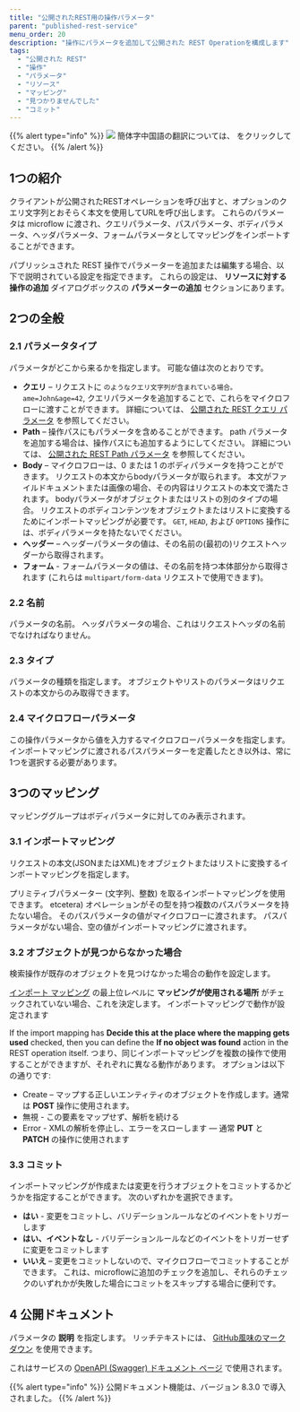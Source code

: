 ```yaml
---
title: "公開されたREST用の操作パラメータ"
parent: "published-rest-service"
menu_order: 20
description: "操作にパラメータを追加して公開された REST Operationを構成します"
tags:
  - "公開された REST"
  - "操作"
  - "パラメータ"
  - "リソース"
  - "マッピング"
  - "見つかりませんでした"
  - "コミット"
---
```


{{% alert type="info" %}}
<img src="attachments/chinese-translation/china.png" style="display: inline-block; margin: 0" /> 簡体字中国語の翻訳については、 [<unk> <unk> <unk>](https://cdn.mendix.tencent-cloud.com/documentation/refguide8/published-rest-operation-parameter.pdf) をクリックしてください。
{{% /alert %}}

## 1つの紹介

クライアントが公開されたRESTオペレーションを呼び出すと、オプションのクエリ文字列とおそらく本文を使用してURLを呼び出します。 これらのパラメータは microflow に渡され、クエリパラメータ、パスパラメータ、ボディパラメータ、ヘッダパラメータ、フォームパラメータとしてマッピングをインポートすることができます。

パブリッシュされた REST 操作でパラメーターを追加または編集する場合、以下で説明されている設定を指定できます。 これらの設定は、 **リソースに対する操作の追加** ダイアログボックスの **パラメーターの追加** セクションにあります。

## 2つの全般

### 2.1 パラメータタイプ

パラメータがどこから来るかを指定します。 可能な値は次のとおりです。

* **クエリ** – リクエストに `のようなクエリ文字列が含まれている場合。 ame=John&age=42`, クエリパラメータを追加することで、これらをマイクロフローに渡すことができます。 詳細については、 [公開された REST クエリ パラメータ](published-rest-query-parameters) を参照してください。
* **Path** – 操作パスにもパラメータを含めることができます。 path パラメータを追加する場合は、操作パスにも追加するようにしてください。 詳細については、 [公開された REST Path パラメータ](published-rest-path-parameters) を参照してください。
* **Body** – マイクロフローは、0 または 1 のボディパラメータを持つことができます。 リクエストの本文からbodyパラメータが取られます。 本文がファイルドキュメントまたは画像の場合、その内容はリクエストの本文で満たされます。 bodyパラメータがオブジェクトまたはリストの別のタイプの場合。 リクエストのボディコンテンツをオブジェクトまたはリストに変換するためにインポートマッピングが必要です。 `GET`, `HEAD`, および `OPTIONS` 操作には、ボディパラメータを持たないでください。
* **ヘッダー** – ヘッダーパラメータの値は、その名前の(最初の)リクエストヘッダーから取得されます。
* **フォーム** - フォームパラメータの値は、その名前を持つ本体部分から取得されます (これらは `multipart/form-data` リクエストで使用できます)。

### 2.2 名前

パラメータの名前。 ヘッダパラメータの場合、これはリクエストヘッダの名前でなければなりません。

### 2.3 タイプ

パラメータの種類を指定します。 オブジェクトやリストのパラメータはリクエストの本文からのみ取得できます。

### 2.4 マイクロフローパラメータ

この操作パラメータから値を入力するマイクロフローパラメータを指定します。 インポートマッピングに渡されるパスパラメーターを定義したとき以外は、常に1つを選択する必要があります。

## 3つのマッピング

マッピンググループはボディパラメータに対してのみ表示されます。

### 3.1 インポートマッピング

リクエストの本文(JSONまたはXML)をオブジェクトまたはリストに変換するインポートマッピングを指定します。

プリミティブパラメーター (文字列、整数) を取るインポートマッピングを使用できます。 etcetera) オペレーションがその型を持つ複数のパスパラメータを持たない場合。 そのパスパラメータの値がマイクロフローに渡されます。 パスパラメータがない場合、空の値がインポートマッピングに渡されます。

### 3.2 オブジェクトが見つからなかった場合

検索操作が既存のオブジェクトを見つけなかった場合の動作を設定します。

[インポート マッピング](import-mappings) の最上位レベルに **マッピングが使用される場所** がチェックされていない場合、これを決定します。 インポートマッピングで動作が設定されます

If the import mapping has **Decide this at the place where the mapping gets used** checked, then you can define the **If no object was found** action in the REST operation itself. つまり、同じインポートマッピングを複数の操作で使用することができますが、それぞれに異なる動作があります。 オプションは以下の通りです:

* Create – マップする正しいエンティティのオブジェクトを作成します。通常は **POST** 操作に使用されます。
* 無視 - この要素をマップせず、解析を続ける
* Error - XMLの解析を停止し、エラーをスローします — 通常 **PUT** と **PATCH** の操作に使用されます

### 3.3 コミット

インポートマッピングが作成または変更を行うオブジェクトをコミットするかどうかを指定することができます。 次のいずれかを選択できます。

* **はい** - 変更をコミットし、バリデーションルールなどのイベントをトリガーします
* **はい、イベントなし** - バリデーションルールなどのイベントをトリガーせずに変更をコミットします
* **いいえ** – 変更をコミットしないので、マイクロフローでコミットすることができます。 これは、microflowに追加のチェックを追加し、それらのチェックのいずれかが失敗した場合にコミットをスキップする場合に便利です。

## 4 公開ドキュメント

パラメータの **説明** を指定します。 リッチテキストには、 [GitHub風味のマークダウン](gfm-syntax) を使用できます。

これはサービスの [OpenAPI (Swagger) ドキュメント ページ](published-rest-services#interactive-documentation) で使用されます。

{{% alert type="info" %}}
公開ドキュメント機能は、バージョン 8.3.0 で導入されました。
{{% /alert %}}



